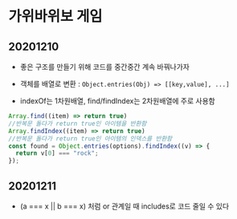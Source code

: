 # 가위바위보 게임

## 20201210
- 좋은 구조를 만들기 위해 코드를 중간중간 계속 바꿔나가자
- 객체를 배열로 변환 : ```Object.entries(Obj) => [[key,value], ...]```

- indexOf는 1차원배열, find/findIndex는 2차원배열에 주로 사용함
```javascript
Array.find((item) => return true)
//반복문 돌다가 return true인 아이템을 반환함
Array.findIndex((item) => return true)
//반복문 돌다가 return true인 아이템의 인덱스를 반환함
const found = Object.entries(options).findIndex((v) => {
  return v[0] === "rock";
});
```


## 20201211
- (a === x || b === x) 처럼 or 관계일 때 includes로 코드 줄일 수 있다
